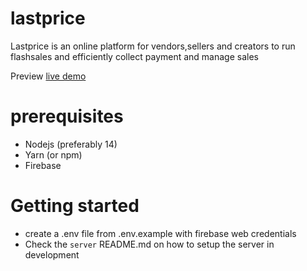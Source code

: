 # lastprice

Lastprice is an online platform for vendors,sellers and creators to run flashsales and efficiently collect payment and manage sales

Preview [live demo](https://amazing-torvalds-02adef.netlify.app/)

# prerequisites
- Nodejs (preferably 14)
- Yarn (or npm)
- Firebase

# Getting started
- create a .env file from .env.example with firebase web credentials
- Check the `server` README.md on how to setup the server in development
